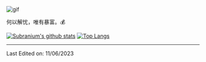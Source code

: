 ![gif](https://github.com/SuperSupeng/SuperSupeng/blob/master/about.gif)

何以解忧，唯有暴富。💰

[![Subranium's github stats](https://github-readme-stats.vercel.app/api?username=SuperSupeng&show_icons=true&theme=merko)](https://github.com/anuraghazra/github-readme-stats) [![Top Langs](https://github-readme-stats.vercel.app/api/top-langs/?username=SuperSupeng&layout=compact&theme=merko)](https://github.com/anuraghazra/github-readme-stats)

-----

Last Edited on: 11/06/2023